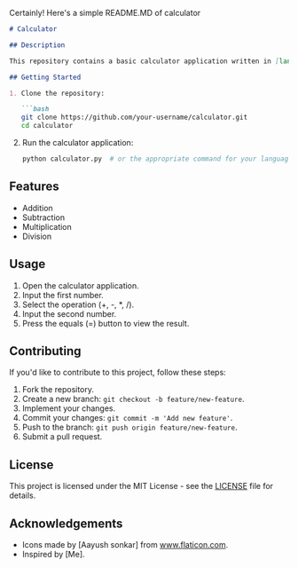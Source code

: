 Certainly! Here's a simple README.MD of calculator 

```markdown
# Calculator

## Description

This repository contains a basic calculator application written in [language of your choice]. It performs standard arithmetic operations.

## Getting Started

1. Clone the repository:

   ```bash
   git clone https://github.com/your-username/calculator.git
   cd calculator
   ```

2. Run the calculator application:

   ```bash
   python calculator.py  # or the appropriate command for your language
   ```

## Features

- Addition
- Subtraction
- Multiplication
- Division

## Usage

1. Open the calculator application.
2. Input the first number.
3. Select the operation (+, -, *, /).
4. Input the second number.
5. Press the equals (=) button to view the result.

## Contributing

If you'd like to contribute to this project, follow these steps:

1. Fork the repository.
2. Create a new branch: `git checkout -b feature/new-feature`.
3. Implement your changes.
4. Commit your changes: `git commit -m 'Add new feature'`.
5. Push to the branch: `git push origin feature/new-feature`.
6. Submit a pull request.

## License

This project is licensed under the MIT License - see the [LICENSE](LICENSE) file for details.

## Acknowledgements

- Icons made by [Aayush sonkar] from www.flaticon.com.
- Inspired by [Me].
```


